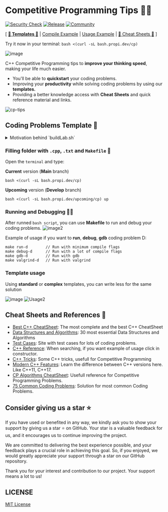# Competitive Programming Tips :ninja::dart:
[![Security Check](https://github.com/propilideno/Competitive-Programming-Tips/actions/workflows/link-integrity-check.yml/badge.svg)](https://github.com/propilideno/Competitive-Programming-Tips/actions/workflows/link-integrity-check.yml) [![Release](https://img.shields.io/github/release/propilideno/Competitive-Programming-Tips.svg)](https://github.com/propilideno/Competitive-Programming-Tips/releases/latest) [![Community](https://img.shields.io/badge/CP%20Community%20-Join_us-orange?style=flat-square&logo=c%2B%2B)](https://github.com/propilideno/Competitive-Programming-Tips/discussions/5)

[ [**:scroll: Templates :scroll:**](#filling-folder-with-cpp-txt-and-makefile-mag_right) | [Compile Example](#running-and-debugging-man_technologist) | [Usage Example](#template-usage) | [:page_facing_up: Cheat Sheets :page_facing_up:](#cheat-sheets-and-references-page_facing_up) ]

Try it now in your terminal: `bash <(curl -sL bash.propi.dev/cp)`

![image](https://github.com/propilideno/Competitive-Programming-Tips/assets/105776775/20ab9764-fdfa-4051-97f4-a8f9a9e48f8e)


C++ Competitive Programming tips to **improve your thinking speed**, making your life much easier.
- You'll be able to **quickstart** your coding problems.
- Improving your **productivity** while solving coding problems by using our **templates.**
- Providing a better knowledge access with **Cheat Sheets** and quick reference material and links.

![cp-tips](https://github.com/propilideno/Competitive-Programming-Tips/assets/105776775/ed7a636c-f4dd-4849-8e4f-6fa2e2bc5379)

## Coding Problems Template :scroll:
<details>
<summary> Motivation behind `buildLab.sh`</summary>

![image](https://github.com/propilideno/Competitive-Programming-Tips/assets/105776775/8d2599ac-167f-47ca-8789-3c7627996e73)

If you have to do lots of exercise and rewrite every single template, you don't need to do this anymore. With our templates, you can fill a folder with usefull files, perfect for your job.
</details>

### Filling folder with `.cpp`, `.txt` and `Makefile` :mag_right:
Open the `terminal` and type:

**Current** version (**Main** branch)
```
bash <(curl -sL bash.propi.dev/cp)
```
**Upcoming** version (**Develop** branch)
```
bash <(curl -sL bash.propi.dev/upcoming/cp) up
```

### Running and Debugging :man_technologist:
After runned `bash script`, you can use **Makefile** to run and debug your coding problems.
![image2](https://github.com/propilideno/Competitive-Programming-Tips/assets/105776775/24fbb977-bdee-425c-8f45-e27cdea67191)

Example of usage if you want to **run**, **debug**, **gdb** coding problem D:
```
make run-d        // Run with minimum compile flags 
make debug-d      // Run with a lot of compile flags
make gdb-d        // Run with gdb
make valgrind-d   // Run with valgrind
```

### Template usage
Using **standard** or **complex** templates, you can write less for the same solution

![image](https://github.com/propilideno/Competitive-Programming-Tips/assets/105776775/64f5749f-76ee-4801-bcc4-3f526dc0e25d)
![Usage2](https://github.com/propilideno/Competitive-Programming-Tips/assets/105776775/be5fab9d-f6ad-421d-b725-63deaaed7659)


## Cheat Sheets and References :page_facing_up:
- [Best C++ CheatSheet](https://hackingcpp.com/cpp/cheat_sheets.html): The most complete and the best C++ CheatSheet
- [Data Structures and Algorithms](https://dev.to/iuliagroza/complete-introduction-to-the-30-most-essential-data-structures-algorithms-43kd): 30 most essential Data Structures and Algorithms
- [Test Cases](https://www.udebug.com/): Site with test cases for lots of coding problems.
- [C++ Reference](https://cplusplus.com/reference/): When searching, if you want example of usage click in constructor.
- [C++ Tricks](https://www.geeksforgeeks.org/c-tricks-competitive-programming-c-11): Some C++ tricks, usefull for Competitive Programming
- [Modern C++ Features](https://github.com/AnthonyCalandra/modern-cpp-features): Learn the difference between C++ versions here. Like C++11, C++17.
- [CP Algorithms CheatSheet](https://github.com/hackslash-nitp/cheat-sheet): Usefull reference for Competitive Programming Problems.
- [75 Common Coding Problems](https://docs.google.com/spreadsheets/d/1awb62Klhzvmx_L0-ncXwItvjkg6Ngwrczx5qYNtCZhs/edit#gid=0): Solution for most common Coding Problems.

## Consider giving us a star :star:
If you have used or benefited in any way, we kindly ask you to show your support by giving us a star :star: on GitHub. Your star is a valuable feedback for us, and it encourages us to continue improving the project.

We are committed to delivering the best experience possible, and your feedback plays a crucial role in achieving this goal. So, if you enjoyed, we would greatly appreciate your support through a star on our GitHub repository.

Thank you for your interest and contribution to our project. Your support means a lot to us!

## LICENSE
[MIT License](LICENSE)
